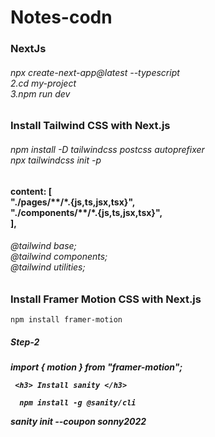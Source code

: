 # Notes-codn


<h3>NextJs </h3>
<h6>npx create-next-app@latest --typescript <br>
2.cd my-project <br>
3.npm run dev</h6> 


<h3>Install Tailwind CSS with Next.js</h3>

<h6>npm install -D tailwindcss postcss autoprefixer<br>
    npx tailwindcss init -p</h6>

<h4><h4>
content: [<br>
    "./pages/**/*.{js,ts,jsx,tsx}",<br>
    "./components/**/*.{js,ts,jsx,tsx}",<br>
  ],
    
 <h6>@tailwind base;<br>
@tailwind components;<br>
@tailwind utilities; <h6>

     
<h3>Install Framer Motion CSS with Next.js</h3>
  
    npm install framer-motion 
 <h5>Step-2<h5>
    import { motion } from "framer-motion";
     
     <h3> Install sanity </h3>
     
      npm install -g @sanity/cli 
sanity init --coupon sonny2022

        
   
